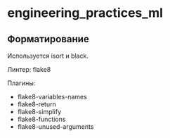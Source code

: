 # engineering_practices_ml

## Форматирование

Используется isort и black.

Линтер: flake8

Плагины:
  * flake8-variables-names
  * flake8-return
  * flake8-simplify
  * flake8-functions
  * flake8-unused-arguments
